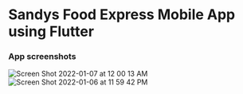 # Sandys Food Express Mobile App using Flutter

### App screenshots
![Screen Shot 2022-01-07 at 12 00 13 AM](https://user-images.githubusercontent.com/18112491/148411856-b5806e19-f8ca-4c43-88f8-d817e8f1bbdb.png)
![Screen Shot 2022-01-06 at 11 59 42 PM](https://user-images.githubusercontent.com/18112491/148411860-d6626ef1-7c12-4f97-8b76-5e84b926e78e.png)
